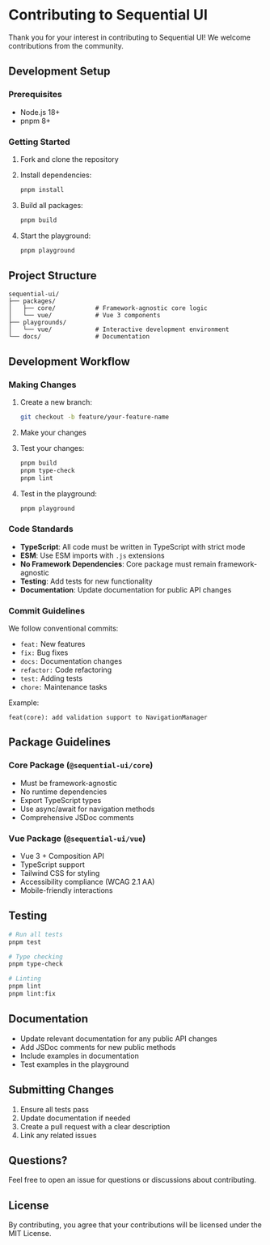# Contributing to Sequential UI

Thank you for your interest in contributing to Sequential UI! We welcome contributions from the community.

## Development Setup

### Prerequisites

- Node.js 18+ 
- pnpm 8+

### Getting Started

1. Fork and clone the repository
2. Install dependencies:
   ```bash
   pnpm install
   ```

3. Build all packages:
   ```bash
   pnpm build
   ```

4. Start the playground:
   ```bash
   pnpm playground
   ```

## Project Structure

```
sequential-ui/
├── packages/
│   ├── core/           # Framework-agnostic core logic
│   └── vue/            # Vue 3 components
├── playgrounds/
│   └── vue/            # Interactive development environment
└── docs/               # Documentation
```

## Development Workflow

### Making Changes

1. Create a new branch:
   ```bash
   git checkout -b feature/your-feature-name
   ```

2. Make your changes
3. Test your changes:
   ```bash
   pnpm build
   pnpm type-check
   pnpm lint
   ```

4. Test in the playground:
   ```bash
   pnpm playground
   ```

### Code Standards

- **TypeScript**: All code must be written in TypeScript with strict mode
- **ESM**: Use ESM imports with `.js` extensions
- **No Framework Dependencies**: Core package must remain framework-agnostic
- **Testing**: Add tests for new functionality
- **Documentation**: Update documentation for public API changes

### Commit Guidelines

We follow conventional commits:

- `feat:` New features
- `fix:` Bug fixes
- `docs:` Documentation changes
- `refactor:` Code refactoring
- `test:` Adding tests
- `chore:` Maintenance tasks

Example:
```
feat(core): add validation support to NavigationManager
```

## Package Guidelines

### Core Package (`@sequential-ui/core`)

- Must be framework-agnostic
- No runtime dependencies
- Export TypeScript types
- Use async/await for navigation methods
- Comprehensive JSDoc comments

### Vue Package (`@sequential-ui/vue`)

- Vue 3 + Composition API
- TypeScript support
- Tailwind CSS for styling
- Accessibility compliance (WCAG 2.1 AA)
- Mobile-friendly interactions

## Testing

```bash
# Run all tests
pnpm test

# Type checking
pnpm type-check

# Linting
pnpm lint
pnpm lint:fix
```

## Documentation

- Update relevant documentation for any public API changes
- Add JSDoc comments for new public methods
- Include examples in documentation
- Test examples in the playground

## Submitting Changes

1. Ensure all tests pass
2. Update documentation if needed
3. Create a pull request with a clear description
4. Link any related issues

## Questions?

Feel free to open an issue for questions or discussions about contributing.

## License

By contributing, you agree that your contributions will be licensed under the MIT License.